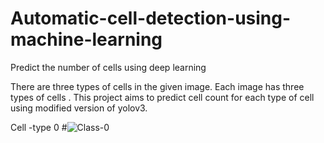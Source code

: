# Automatic-cell-detection-using-machine-learning
Predict the number of cells using deep learning

There are three types of cells in the given image. Each image has three types of cells . This project aims to predict cell count for each type of cell using modified version of yolov3.

Cell -type 0
#![Class-0](link-to-image)
